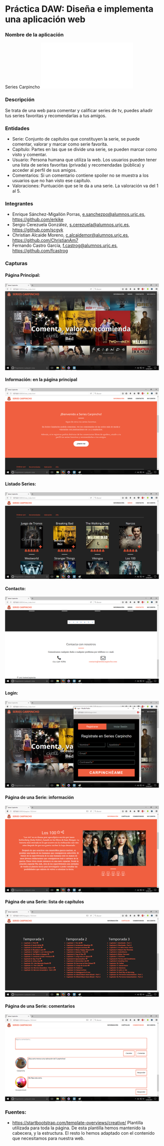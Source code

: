 # Práctica DAW: Diseña e implementa una aplicación web
### Nombre de la aplicación
Series Carpincho
  ![REST](API.md)
### Descripción
Se trata de una web para comentar y calificar series de tv, puedes añadir tus series favoritas y recomendarlas a tus amigos.
### Entidades
  - Serie: Conjunto de capítulos que constituyen la serie, se puede comentar, valorar y marcar como serie favorita.
  - Capítulo: Partes en las que se divide una serie, se pueden marcar como visto y comentar.
  - Usuario: Persona humana que utiliza la web. Los usuarios pueden tener una lista de series favoritas (privada) y recomendadas (pública) y acceder al perfil de sus amigos.
  - Comentarios: Si un comentario contiene spoiler no se muestra a los usuarios que no han visto ese capítulo.
  - Valoraciones: Puntuación que se le da a una serie. La valoración va del 1 al 5.   
  
### Integrantes                                                                                         
  - Enrique Sánchez-Migallón Porras, e.sanchezpo@alumnos.urjc.es, https://github.com/erkike  
  - Sergio Cerezuela González, s.cerezuela@alumnos.urjc.es, https://github.com/scgvk  
  - Christian Alcaide Moreno, c.alcaidemor@alumnos.urjc.es, https://github.com/ChristianAm7  
  - Fernando Castro García, f.castrog@alumnos.urjc.es, https://github.com/fcastrog  


### Capturas
#### Página Principal:
 ![Sin titulo](pictures/principal.png)
#### Información: en la página principal
 ![Sin titulo](pictures/carpincho.png)
#### Listado Series:
 ![Sin titulo](pictures/series.png)
#### Contacto:
 ![Sin titulo](pictures/contacto.png)
#### Login:
 ![Sin titulo](pictures/cuenta.png)
#### Página de una Serie: información
 ![Sin titulo](pictures/100.png)
#### Página de una Serie: lista de capítulos
 ![Sin titulo](pictures/100+.png)
#### Página de una Serie: comentarios
 ![Sin titulo](pictures/100++.png)
  
### Fuentes:
  - https://startbootstrap.com/template-overviews/creative/ Plantilla utilizada para toda la página.
  De esta plantilla hemos mantenido la cabecera, y la estructura. El resto lo hemos adaptado con el contenido que necesitamos para nuestra web.
